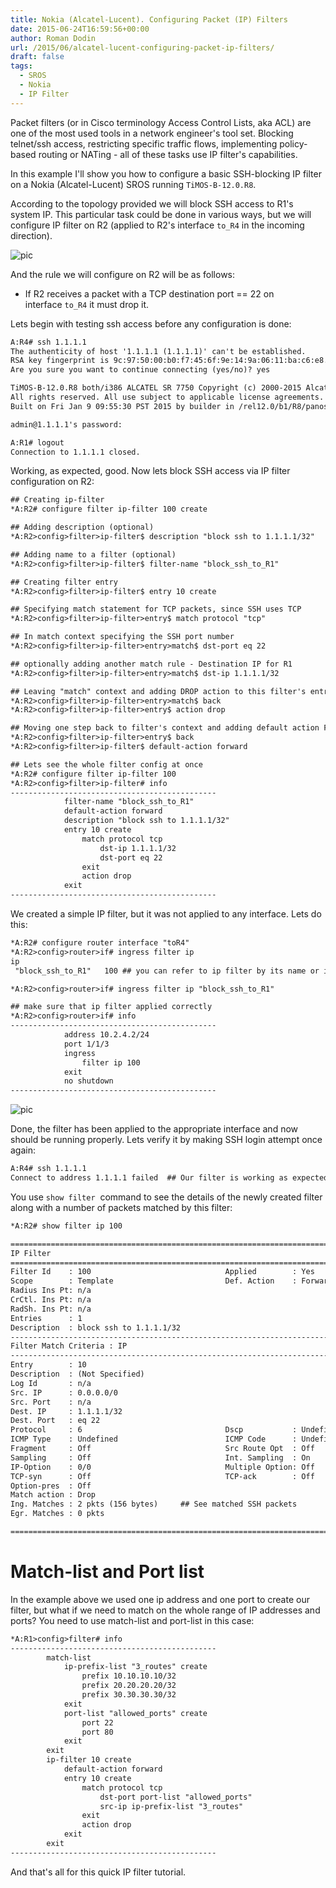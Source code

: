 ```yaml
---
title: Nokia (Alcatel-Lucent). Configuring Packet (IP) Filters
date: 2015-06-24T16:59:56+00:00
author: Roman Dodin
url: /2015/06/alcatel-lucent-configuring-packet-ip-filters/
draft: false
tags:
  - SROS
  - Nokia
  - IP Filter
---
```

Packet filters (or in Cisco terminology Access Control Lists, aka ACL) are one of the most used tools in a network engineer's tool set. Blocking telnet/ssh access, restricting specific traffic flows, implementing policy-based routing or NATing - all of these tasks use IP filter's capabilities.

In this example I'll show you how to configure a basic SSH-blocking IP filter on a Nokia (Alcatel-Lucent) SROS running `TiMOS-B-12.0.R8`.
<!--more-->

According to the topology provided we will block SSH access to R1's system IP. This particular task could be done in various ways, but we will configure IP filter on R2 (applied to R2's interface `to_R4` in the incoming direction).

![pic](http://img-fotki.yandex.ru/get/15504/21639405.11b/0_83cc9_15a855d7_orig.png)

And the rule we will configure on R2 will be as follows:

  * If R2 receives a packet with a TCP destination port == 22 on interface `to_R4` it must drop it.

Lets begin with testing ssh access before any configuration is done:

```txt
A:R4# ssh 1.1.1.1
The authenticity of host '1.1.1.1 (1.1.1.1)' can't be established.
RSA key fingerprint is 9c:97:50:00:b0:f7:45:6f:9e:14:9a:06:11:ba:c6:e8.
Are you sure you want to continue connecting (yes/no)? yes

TiMOS-B-12.0.R8 both/i386 ALCATEL SR 7750 Copyright (c) 2000-2015 Alcatel-Lucent.
All rights reserved. All use subject to applicable license agreements.
Built on Fri Jan 9 09:55:30 PST 2015 by builder in /rel12.0/b1/R8/panos/main

admin@1.1.1.1's password:

A:R1# logout
Connection to 1.1.1.1 closed.
```

Working, as expected, good. Now lets block SSH access via IP filter configuration on R2:

```txt
## Creating ip-filter 
*A:R2# configure filter ip-filter 100 create

## Adding description (optional)
*A:R2>config>filter>ip-filter$ description "block ssh to 1.1.1.1/32"

## Adding name to a filter (optional)
*A:R2>config>filter>ip-filter$ filter-name "block_ssh_to_R1"

## Creating filter entry 
*A:R2>config>filter>ip-filter$ entry 10 create

## Specifying match statement for TCP packets, since SSH uses TCP
*A:R2>config>filter>ip-filter>entry$ match protocol "tcp"

## In match context specifying the SSH port number 
*A:R2>config>filter>ip-filter>entry>match$ dst-port eq 22

## optionally adding another match rule - Destination IP for R1
*A:R2>config>filter>ip-filter>entry>match$ dst-ip 1.1.1.1/32

## Leaving "match" context and adding DROP action to this filter's entry
*A:R2>config>filter>ip-filter>entry>match$ back
*A:R2>config>filter>ip-filter>entry$ action drop

## Moving one step back to filter's context and adding default action FORWARD, since implicitly it is DROP.
*A:R2>config>filter>ip-filter>entry$ back
*A:R2>config>filter>ip-filter$ default-action forward

## Lets see the whole filter config at once
*A:R2# configure filter ip-filter 100
*A:R2>config>filter>ip-filter# info
----------------------------------------------
            filter-name "block_ssh_to_R1"
            default-action forward
            description "block ssh to 1.1.1.1/32"
            entry 10 create
                match protocol tcp
                    dst-ip 1.1.1.1/32
                    dst-port eq 22
                exit
                action drop
            exit
----------------------------------------------
```

We created a simple IP filter, but it was not applied to any interface. Lets do this:

```txt
*A:R2# configure router interface "toR4"
*A:R2>config>router>if# ingress filter ip
ip 
 "block_ssh_to_R1"   100 ## you can refer to ip filter by its name or id

*A:R2>config>router>if# ingress filter ip "block_ssh_to_R1"

## make sure that ip filter applied correctly
*A:R2>config>router>if# info
----------------------------------------------
            address 10.2.4.2/24
            port 1/1/3
            ingress
                filter ip 100
            exit
            no shutdown
----------------------------------------------
```

![pic](http://img-fotki.yandex.ru/get/6314/21639405.11c/0_83cca_4dab30b3_orig.png)

Done, the filter has been applied to the appropriate interface and now should be running properly. Lets verify it by making SSH login attempt once again:

```txt
A:R4# ssh 1.1.1.1
Connect to address 1.1.1.1 failed  ## Our filter is working as expected
```

You use `show filter`  command to see the details of the newly created filter along with a number of packets matched by this filter:

```txt
*A:R2# show filter ip 100

===============================================================================
IP Filter
===============================================================================
Filter Id    : 100                              Applied        : Yes
Scope        : Template                         Def. Action    : Forward
Radius Ins Pt: n/a
CrCtl. Ins Pt: n/a
RadSh. Ins Pt: n/a
Entries      : 1
Description  : block ssh to 1.1.1.1/32
-------------------------------------------------------------------------------
Filter Match Criteria : IP
-------------------------------------------------------------------------------
Entry        : 10
Description  : (Not Specified)
Log Id       : n/a
Src. IP      : 0.0.0.0/0
Src. Port    : n/a
Dest. IP     : 1.1.1.1/32
Dest. Port   : eq 22
Protocol     : 6                                Dscp           : Undefined
ICMP Type    : Undefined                        ICMP Code      : Undefined
Fragment     : Off                              Src Route Opt  : Off
Sampling     : Off                              Int. Sampling  : On
IP-Option    : 0/0                              Multiple Option: Off
TCP-syn      : Off                              TCP-ack        : Off
Option-pres  : Off
Match action : Drop
Ing. Matches : 2 pkts (156 bytes)     ## See matched SSH packets
Egr. Matches : 0 pkts

===============================================================================
```

# Match-list and Port list

In the example above we used one ip address and one port to create our filter, but what if we need to match on the whole range of IP addresses and ports? You need to use match-list and port-list in this case:

```txt
*A:R1>config>filter# info
----------------------------------------------
        match-list
            ip-prefix-list "3_routes" create
                prefix 10.10.10.10/32
                prefix 20.20.20.20/32
                prefix 30.30.30.30/32
            exit
            port-list "allowed_ports" create
                port 22
                port 80
            exit
        exit
        ip-filter 10 create
            default-action forward
            entry 10 create
                match protocol tcp
                    dst-port port-list "allowed_ports"
                    src-ip ip-prefix-list "3_routes"
                exit
                action drop
            exit
        exit
----------------------------------------------
```

And that's all for this quick IP filter tutorial.